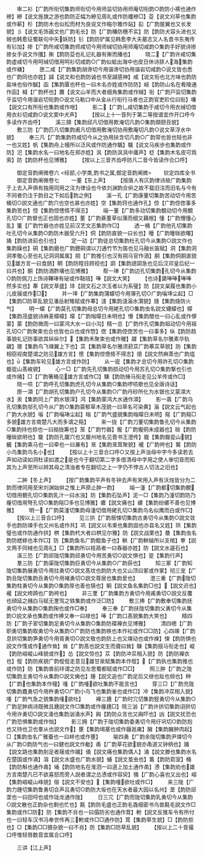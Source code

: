 <!-- { "loadSidebar": true } -->
　　审二衫【广韵所衔切集韵师衔切今用师监切协用师庵切衔韵○韵防小襦也通作襂】縿【说文旌旗之游也韵防正幅为縿见周礼或作防襳襂□】芟【说文刈草也集韵或作蔪】杉【韵防木也似松而材为良说文作檆尔雅作煔】髟【广韵屋翼也又长发貌】彡【说文毛饰画文也广韵毛长】防【广韵稴防穗不实】防【韵防犬容头进也又贼也韩愈征蜀联句中矢妖防】钐【韵防铲属见韩愈李大夫墓志又人名晋书东夷传有钐加】掺【广韵所咸切集韵师咸切今用师缄切协用师庵切咸韵○集韵手好貌诗掺掺女手说文作攕】摲【韵防芟也礼记礼器有摲而播也】
　　晓二【广韵许咸切集韵虚咸切今用呵缄切借用呵衫切咸韵○广韵似蛤出海中也皮日休诗辞人海集韵或作螊】
　　匣二咸【广韵集韵胡谗切今用谐谗切协用谐岩切咸韵○说文皆也悉也广韵同也亦姓】諴【说文和也韵防诚也书至諴感神】咸【说文衔也北方味也韵防盐味也俗作醎】函【集韵匵也杯也一曰木名亦姓或作防防】崡【韵防山名在肴陵通作函】椷【广韵杯也】麙【说文山羊而大者细角集韵或作羬】衔【广韵戸监切集韵乎监切今用谐岩切衔韵○说文马勒口中从金从行衔行马者也正韵官吏阶位曰衔】嗛【説文口有所衔也集韵或作咁】
　　影二【广韵乚咸切集韵于咸切今用衣缄切借用衣衫切咸韵○说文窦中犬声】
　　【按以上十一音列于第二等按谱宜作开口呼今多读作齐齿呼】
　　溪三顩【集韵邱凡切借用欺淹切凡韵○集韵顩颐丑貌】
　　敷三防【广韵匹凡切集韵甫凡切借用敷淹切协用敷庵切凡韵○说文草浮水中貌】
　　奉三凡【广韵集韵符咸切今从之协用扶含切凡韵○广韵常也皆也轻也非一也又姓】帆【集韵舟上幔所以泛风或作防通作颿】颿【说文马疾歩也集韵或作防】汜【集韵水名一曰地名在郑亦姓】沨【韵防沨沨中庸声】柉【集韵木名皮可爲索】防【韵防杯也见博雅】
　　【按以上三音齐齿呼防凡二音今皆读作合口呼】

　　御定音韵阐微卷六
<经部,小学类,韵书之属,御定音韵阐微>
　　钦定四库全书
　　御定音韵阐微卷七
　　一董【东上声】
　　【按唐人有仄韵律诗故广韵集韵于上去入声俱有独用同用之注为律设也今依刘渊韵合倂之故不载旧注而旧名与今有不同者仍注于韵目之下如后韵之例】
　　溪一孔【广韵康董切集韵苦动切今用苦桶切○説文通也广韵穴也空也甚也亦姓】空【集韵窍也通作孔】倥【广韵倥偬事多集韵苦也】悾【集韵悾憁倐不得志】
　　端一董【广韵多动切集韵覩动切今用覩孔切○广韵督也正也固也亦姓】蕫【广韵薡蕫草似蒲而细又藕根】懂【广韵懵懂心乱】箽【广韵竹器也亦姓见前汉艺文志集韵作□】
　　透一桶【广韵他孔切集韵吐孔切今从集韵○韵防木器受六升】侗【韵防直貌一曰长也】曈【广韵曈昽欲曙】捅【韵防进前也引也】
　　定一动【广韵徒总切集韵杜孔切今从集韵○説文作也集韵躁也】硐【集韵磨也广韵鏓硐谓以刀通竹节为笛也见马融长笛赋】洞【集韵洞洞孝敬心至也礼记洞洞属属】挏【广韵推引也汉有挏马官作酒】胴【集韵侗胴直貌见雄方言一曰食肠】眮【韵防瞠目顾视也】詷【集韵謥詷急也见后汉邓皇后纪一曰共也】酮【韵防酒酢壊也见博雅】
　　帮一琫【广韵边孔切集韵孔切今从集韵○韵防佩刀上饰诗鞸琫有珌或作鞛琣】唪【説文大笑】
　　【也诗瓞唪唪唪唪然多实也】菶【説文草盛】玤【説文石之次玉者以为系璧】防【説文枲履也集韵小儿皮屦或作□】
　　并一埲【广韵集韵蒲蠓切今用簿孔切○广韵塕埲尘起】□【集韵□防草乱貌见潘岳射雉赋或作菶】漨【集韵漨滃水灒貌】熢【集韵熢防火气】
　　明一蠓【广韵莫孔切集韵母总切今用姥孔切○集韵虫名説文蠛蠓也】幪【集韵茂盛貌诗麻麦幪幪】曚【广韵暡曚日未明也】懵【集韵闇也一曰心乱或作懜蒙】蒙【韵防微雨一曰蒙鸿大水一曰小沟】精一总【广韵作孔切集韵祖动切今用祖孔切○广韵聚束也合也皆也众也或作惣】偬【集韵倥偬苦也一曰事多】纵【韵防趋事貌礼记防事欲其纵纵尔】【集韵禾聚束也或作稯】鬷【集韵草名尔雅素华轨鬷】翪【集韵鸟飞竦翼上下也】苁【集韵草名尔雅须葑苁广韵菶苁草貌】防【集韵相窃视南楚谓之防见雄方言】憁【集韵悾憁倐不得志】熜【説文然麻蒸也广韵煴也】【集韵车轮见雄方言或作防】
　　从一嵸【集韵才总切今用祚孔切○集韵巃嵸山髙峻貌】
　　心一□【广韵先孔切集韵损动切今用苏孔切○集韵撃也引也或作捅】□【广韵箸桶见雄方言或作□】駷【韵防捶马衔走见公羊传或作□】
　　晓一唝【广韵呼孔切集韵虎孔切今从集韵○集韵啰唝歌也见全唐诗话】
　　匣一澒【广韵胡孔切集韵户孔切今从集韵○广韵丹砂所化为水银也又蒙澒大水】汞【集韵同上广韵水银滓】鸿【集韵蒙鸿大水通作澒】
　　影一蓊【广韵乌孔切集韵邬孔切今从广韵○集韵蓊郁草木茂貌一曰草名可染黄】滃【説文云气起也广韵大水貌】塕【广韵塕琫尘起】暡【广韵气盛貌集韵暡曚日未明】郺【广韵郺□多貌雄方言南楚凡大而多谓之郺】
　　来一拢【广韵刀董切集韵鲁孔切今从集韵○集韵持也掠也一曰拗拢筹也】笼【广韵竹器】儱【广韵儱侗未成器也】昽【韵防曈昽欲明也】竉【韵防孔竉穴也又竉州地名见晋书王澄传】巃【集韵巃嵸山貌】龓【集韵乘马也一曰牵也一曰兼有】茏【集韵茏茸聚貌】襱【广韵袴也】鸗【韵防小鸟集韵鸟名小也】
　　【按以上十三音合口呼○又按上声浊母中字今多读若去声如动读如洞杜读如渡之是也今于翻切第二字多借清母中字用之使人审切音而知其为上声至所以辨其母之清浊者专在翻切之上一字仍不悖古人切法之旧也】

　　二肿【冬上声】
　　【按广韵集韵平声有冬钟去声有宋用入声有沃烛皆分为二韵而律同用至宋刘渊始倂之惟上声原止肿一韵】
　　端一湩【广韵都切集韵覩切借用覩孔切○集韵乳汁一曰水浊】防【集韵石坠声】泥一□【集韵乃湩切韵防乃瘇切借用弩孔切○集韵郺□多也见博雅】癑【説文痛也】繷【集韵纷繷不善也见博雅】
　　明一【广韵莫湩切集韵母湩切借用姥孔切○集韵鸟名似鹰而白或作□】
　　【按以上三音合口呼】
　　见三拱【广韵居悚切集韵古勇切今从集韵○説文敛手也韵防竦手也又州名或作共】巩【説文以韦束也集韵固也亦县名又姓】珙【集韵璧也或作防通作拱】栱【集韵杙大者曰栱见尔雅】防【説文战栗也】蛬【集韵虫名韵防蟋蟀也本作□】防【集韵鱼名广韵鲲鱼子也】輁【广韵輁轴所以支棺】拲【説文两手同械也见周礼】□【集韵所以枝鬲者一曰舂器亦姓】防【説文水邉石也】
　　溪三恐【广韵邱陇切集韵邱勇切今用苦勇切○説文惧也】跫【集韵行声】
　　羣三防【广韵渠陇切集韵巨勇切今从集韵○广韵获也】
　　知三冢【广韵知陇切集韵展勇切今用拄勇切○説文髙坟也韵防大也又山顶曰冢或作冢】彻三宠【广韵丑陇切集韵丑勇切今用褚勇切○説文尊居也集韵爱也】
　　澄三重【广韵陇切集韵柱勇切今从集韵○集韵厚也善也愼也】鲖【説文鱼名集韵□也】【説文迟也】襱【説文绔踦也广韵袴也】
　　非三覂【广韵集韵方勇切今用甫勇切○説文反覆也顔延之赭白马赋无覂驾之轶集韵或作泛□防】
　　敷三捧【广韵敷奉切集韵抚勇切今从集韵○集韵掬也或作□奉】
　　奉三奉【广韵扶陇切集韵父勇切今从集韵○説文承也集韵或作捧又奉一曰禄也】唪【广韵口髙貌集韵大笑也】
　　精四防【广韵子冡切集韵足勇切今从集韵○集韵防褋襌衣见博雅】
　　清四幒【广韵职勇切集韵取勇切今从集韵○广韵防也集韵帙也本作衳或作□□防】心四竦【广韵息拱切集韵笋勇切今用胥勇切○説文敬也韵防上也又竦动也或作捒】悚【韵防惧也説文作愯或作通作耸】耸【广韵髙也説文生而聋曰耸】駷【集韵揺马衔走也】嵷【韵防嵱嵷山峰貌或作】怂【説文惊也】苁【韵防冲苁相入貌】防【韵防襌衣也】傱【韵防疾貌广韵傱傱走意见雄甘泉赋集韵本作傱】【广韵执也集韵推也或作防】防【集韵兽前绊谓之防见左思蜀都赋或作□□】
　　照三肿【广韵之陇切集韵主勇切今从集韵○説文痈也】踵【説文追也广韵足后又继也趾也频也】种【广韵也集韵本作穜】喠【广韵喠欲吐集韵不能言也】
　　穿三□【广韵充陇切集韵蠢勇切今用杵勇切○广韵小鸟飞也集韵雀也或作□】冲【集韵冲苁相入貌】喠【广韵气急之貌集韵喠欲吐】
　　襌三尰【广韵时宂切集韵竪勇切今从集韵○广韵足肿病诗既微且尰説文作□集韵或作瘇尰□】晓三汹【广韵许拱切集韵诩拱切今用许勇切○説文涌也集韵汹涌水声】詾【韵防众言也又詾吓也】凶【説文扰恐也广韵恐惧集韵或作忷】
　　影三拥【广韵于陇切集韵委勇切今用纡巩切○韵防抱也又持也卫也羣从也説文作】壅【集韵堨塞也或作廱邕雍】臃【集韵臃肿肉起】□【集韵虫名广雅蚕也一曰蛘也或作壅】
　　喻四勇【广韵余陇切集韵尹竦切今从广韵○韵防气也一曰健也説文作勈】甬【广韵草花欲貌亦甬道又钟柄也】踊【説文跳也集韵刖足者屦或作踊】俑【説文痛也集韵偶人】涌【説文滕也集韵水名在楚国或作涌】溶【説文水盛也广韵水貌】蛹【説文茧虫也】筩【韵防箭室】桶【韵防斛也通作甬】埇【韵防地名在淮泗一曰道上加土通作甬】慂【集韵劝也雄方言南楚凡已不欲喜怒而旁人説者谓之怂慂或作容臾】悀【广韵心喜也又出也】嵱【集韵嵱嵷山峰貌】傛【説文不安也】【集韵喠欲吐或作□】
　　来三陇【广韵力踵切集韵鲁勇切合声吕勇切○韵防大坂也在天水者最大因以名州】垄【韵防邱垄也一曰田埒也或作珑龙通作陇】
　　日三宂【广韵而陇切集韵乳勇切今从集韵○説文散也正韵杂也剩也忙也】氄【韵防毛盛也正韵毛毳细密书鸟兽氄毛説文作□集韵或作□防】防【集韵不肖也一曰傝防劣也通作茸】軵【説文反推车令有所付也一曰轻车汉书冯奉世传再三軵或作□□通作防】茸【集韵草生貌】□【韵防拒也】□【集韵□□猥杂貌一曰不肖】防【集韵□防草乱貌】
　　【按以上二十音撮口呼惟轻唇数音宜属合口呼】

　　三讲【江上声】
